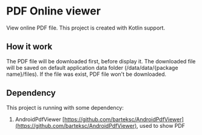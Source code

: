 # PDF Online viewer
View online PDF file. This project is created with Kotlin support.


## How it work
The PDF file will be downloaded first, before display it. The downloaded file will be saved on default application data folder (/data/data/{package name}/files). If the file was exist, PDF file won't be downloaded.


## Dependency
This project is running with some dependency:
1. AndroidPdfViewer [https://github.com/barteksc/AndroidPdfViewer](https://github.com/barteksc/AndroidPdfViewer), used to show PDF
